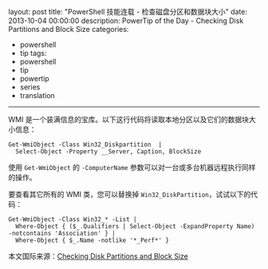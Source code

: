 layout: post
title: "PowerShell 技能连载 - 检查磁盘分区和数据块大小"
date: 2013-10-04 00:00:00
description: PowerTip of the Day - Checking Disk Partitions and Block Size
categories:
- powershell
- tip
tags:
- powershell
- tip
- powertip
- series
- translation
---
WMI 是一个装满信息的宝库。以下这行代码将读取本地分区以及它们的数据块大小信息：

	Get-WmiObject -Class Win32_Diskpartition  | 
	  Select-Object -Property __Server, Caption, BlockSize 

使用 `Get-WmiObject` 的 `-ComputerName` 参数可以对一台或多台机器远程执行同样的操作。

要查看其它所有的 WMI 类，您可以替换掉 `Win32_DiskPartition`，试试以下的代码：

	Get-WmiObject -Class Win32_* -List |
	  Where-Object { ($_.Qualifiers | Select-Object -ExpandProperty Name) -notcontains 'Association' } |
	  Where-Object { $_.Name -notlike '*_Perf*' }

<!--more-->

本文国际来源：[Checking Disk Partitions and Block Size](http://community.idera.com/powershell/powertips/b/tips/posts/checking-disk-partitions-and-block-size)
